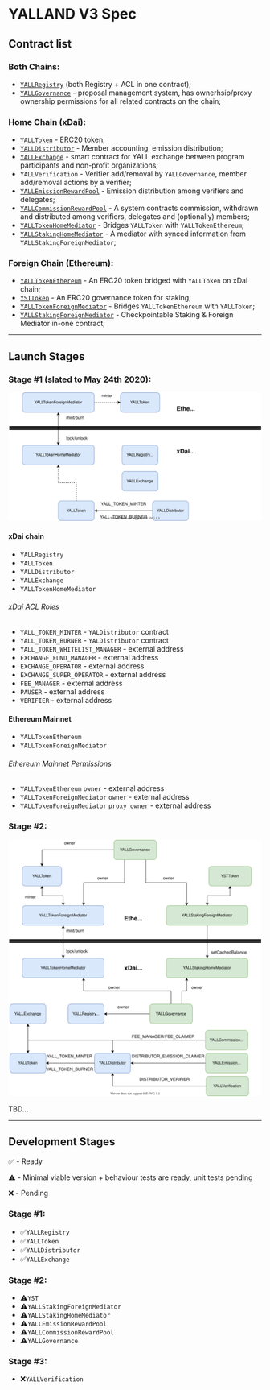 # YALLAND V3 Spec

## Contract list

### Both Chains:
* [`YALLRegistry`](./YALLRegistry.md) (both Registry + ACL in one contract);
* [`YALLGovernance`](./YALLGovernance.md) - proposal management system, has ownerhsip/proxy ownership permissions for all related contracts on the chain;

### Home Chain (xDai):
* [`YALLToken`](./YALLToken.md) - ERC20 token;
* [`YALLDistributor`](./YALLDistributor.md) - Member accounting, emission distribution;
* [`YALLExchange`](./YALLExchange.md) - smart contract for YALL exchange between program participants and non-profit organizations;
* `YALLVerification` - Verifier add/removal by `YALLGovernance`, member add/removal actions by a verifier;
* [`YALLEmissionRewardPool`](./YALLEmissionRewardPool.md) - Emission distribution among verifiers and delegates;
* [`YALLCommissionRewardPool`](./YALLCommissionRewardPool.md) - A system contracts commission, withdrawn and distributed among verifiers, delegates and (optionally) members;
* [`YALLTokenHomeMediator`](./YALLTokenMediators.md) - Bridges `YALLToken` with `YALLTokenEthereum`;
* [`YALLStakingHomeMediator`](./YALLStakingHomeMediator.md) - A mediator with synced information from `YALLStakingForeignMediator`;

### Foreign Chain (Ethereum):
* [`YALLTokenEthereum`](./YALLTokenEthereum.md) - An ERC20 token bridged with `YALLToken` on xDai chain;
* [`YSTToken`](./YSTToken.md) - An ERC20 governance token for staking;
* [`YALLTokenForeignMediator`](./YALLTokenMediators.md) - Bridges `YALLTokenEthereum` with `YALLToken`;
* [`YALLStakingForeignMediator`](./YALLStakingForeignMediator.md) - Checkpointable Staking & Foreign Mediator in-one contract;

--------
## Launch Stages
### Stage #1 (slated to May 24th 2020):

![Stage #1 Deployment](../images/deployment-stage-1.svg)

#### xDai chain

* `YALLRegistry`
* `YALLToken`
* `YALLDistributor`
* `YALLExchange`
* `YALLTokenHomeMediator`

###### xDai ACL Roles
* `YALL_TOKEN_MINTER` - `YALDistributor` contract
* `YALL_TOKEN_BURNER` - `YALDistributor` contract
* `YALL_TOKEN_WHITELIST_MANAGER` - external address
* `EXCHANGE_FUND_MANAGER` - external address
* `EXCHANGE_OPERATOR` - external address
* `EXCHANGE_SUPER_OPERATOR` - external address
* `FEE_MANAGER` - external address
* `PAUSER` - external address
* `VERIFIER` - external address

#### Ethereum Mainnet

* `YALLTokenEthereum`
* `YALLTokenForeignMediator`

###### Ethereum Mainnet Permissions
* `YALLTokenEthereum` `owner` - external address
* `YALLTokenForeignMediator` `owner` - external address
* `YALLTokenForeignMediator` `proxy owner` - external address

### Stage #2:
![Stage #2 Deployment](../images/deployment-stage-2.svg)

TBD...

--------
## Development Stages
✅ - Ready

⚠️ - Minimal viable version + behaviour tests are ready, unit tests pending

❌ - Pending

### Stage #1:

* ✅`YALLRegistry`
* ✅`YALLToken`
* ✅`YALLDistributor`
* ✅`YALLExchange`

### Stage #2:

* ⚠️`YST`
* ⚠️`YALLStakingForeignMediator`
* ⚠️`YALLStakingHomeMediator`
* ⚠️`YALLEmissionRewardPool`
* ⚠️`YALLCommissionRewardPool`
* ⚠️`YALLGovernance`

### Stage #3:

* ❌`YALLVerification`
